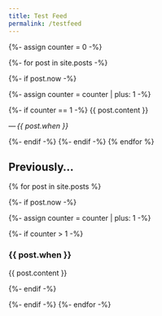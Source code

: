 ```yaml
---
title: Test Feed
permalink: /testfeed
---
```

{%- assign counter = 0 -%}

{%- for post in site.posts -%}

{%- if post.now -%}

{%- assign counter = counter | plus: 1 -%}

{%- if counter == 1 -%} 
{{ post.content }}

—&thinsp;*{{ post.when }}*

{%- endif -%}
{%- endif -%}
{% endfor %}

## Previously…

{% for post in site.posts %}

{%- if post.now -%}

{%- assign counter = counter | plus: 1 -%}

{%- if counter > 1 -%}

### {{ post.when }}

{{ post.content }} 

{%- endif -%}


{%- endif -%}
{%- endfor -%}